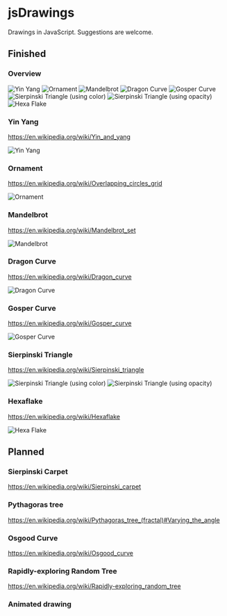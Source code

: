 # jsDrawings


Drawings in JavaScript. Suggestions are welcome.



## Finished


### Overview

![](img/xs/yinyang.png?raw=true "Yin Yang")
![](img/xs/ornament.png?raw=true "Ornament")
![](img/xs/mandelbrot.png?raw=true "Mandelbrot")
![](img/xs/dragoncurve.png?raw=true "Dragon Curve")
![](img/xs/gospercurve.png?raw=true "Gosper Curve")
![](img/xs/sierpinski.png?raw=true "Sierpinski Triangle (using color)")
![](img/xs/sierpinski2.png?raw=true "Sierpinski Triangle (using opacity)")
![](img/xs/hexaflake.png?raw=true "Hexa Flake")


### Yin Yang

https://en.wikipedia.org/wiki/Yin_and_yang

![](img/yinyang.png?raw=true "Yin Yang")

### Ornament

https://en.wikipedia.org/wiki/Overlapping_circles_grid

![](img/ornament.png?raw=true "Ornament")

### Mandelbrot

https://en.wikipedia.org/wiki/Mandelbrot_set

![](img/mandelbrot.png?raw=true "Mandelbrot")

### Dragon Curve

https://en.wikipedia.org/wiki/Dragon_curve

![](img/dragoncurve.png?raw=true "Dragon Curve")

### Gosper Curve

https://en.wikipedia.org/wiki/Gosper_curve

![](img/gospercurve.png?raw=true "Gosper Curve")

### Sierpinski Triangle

https://en.wikipedia.org/wiki/Sierpinski_triangle

![](img/sierpinski.png?raw=true "Sierpinski Triangle (using color)")
![](img/sierpinski2.png?raw=true "Sierpinski Triangle (using opacity)")

### Hexaflake

https://en.wikipedia.org/wiki/Hexaflake

![](img/hexaflake.png?raw=true "Hexa Flake")


## Planned


### Sierpinski Carpet

https://en.wikipedia.org/wiki/Sierpinski_carpet


### Pythagoras tree

https://en.wikipedia.org/wiki/Pythagoras_tree_(fractal)#Varying_the_angle


### Osgood Curve

https://en.wikipedia.org/wiki/Osgood_curve


### Rapidly-exploring Random Tree

https://en.wikipedia.org/wiki/Rapidly-exploring_random_tree


### Animated drawing
